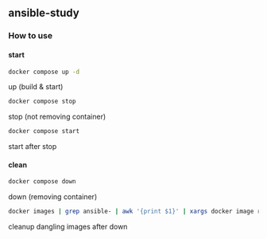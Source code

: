 ## ansible-study

### How to use

#### start

```sh
docker compose up -d
```
up (build & start)

```sh
docker compose stop
```
stop (not removing container)

```sh
docker compose start
```
start after stop

#### clean

```sh
docker compose down
```
down (removing container)

```sh
docker images | grep ansible- | awk '{print $1}' | xargs docker image rm
```
cleanup dangling images after down
